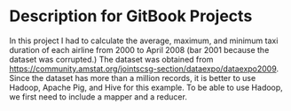 # Description for GitBook Projects

In this project I had to calculate the average, maximum, and minimum taxi duration of each airline from 2000 to April 2008 (bar 2001 because the dataset was corrupted.) The dataset was obtained from https://community.amstat.org/jointscsg-section/dataexpo/dataexpo2009. Since the dataset has more than a million records, it is better to use Hadoop, Apache Pig, and Hive for this example. To be able to use Hadoop, we first need to include a mapper and a reducer.

